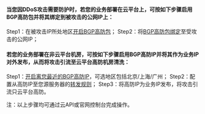 #### 当您因DDoS攻击需要防护时，若您的业务部署在云平台上，可按如下步骤启用BGP高防包并将其绑定到被攻击的公网IP上：

Step1：在被攻击IP所处地区[开启BGP高防包](http://buy.tce.fsphere.cn/bgp_sp)；
Step2：将[BGP高防包绑定](http://console.tcecqpoc.fsphere.cn/dayu/bgp)至受攻击的公网IP；

#### 若您的业务部署在非云平台机房，可按如下步骤启用BGP高防IP并将其作为业务IP对外发布，从而将攻击引流至云平台高防机房清洗：

Step1：[开启离您最近的BGP高防IP](http://buy.tce.fsphere.cn/bgp_ip)，可选地区包括北京/上海/广州；
Step2：配置从高防IP至您源服务器的[转发规则](http://console.tcecqpoc.fsphere.cn/dayu/bgpip/detail/bgpip-000000uo)；
Step3：将高防IP为业务IP发布，将攻击引流只云平台高防。

注：以上步骤均可通过云API或官网控制台完成操作。